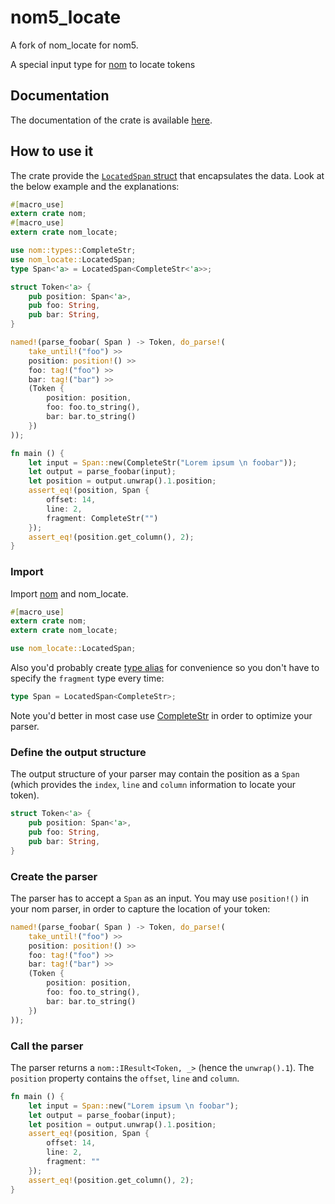 # nom5_locate

A fork of nom_locate for nom5.

A special input type for [nom](https://github.com/geal/nom) to locate tokens

## Documentation

The documentation of the crate is available [here](https://docs.rs/nom_locate/).

## How to use it

The crate provide the [`LocatedSpan` struct](https://docs.rs/nom_locate/struct.LocatedSpan.html) that encapsulates the data. Look at the below example and the explanations:

```rust
#[macro_use]
extern crate nom;
#[macro_use]
extern crate nom_locate;

use nom::types::CompleteStr;
use nom_locate::LocatedSpan;
type Span<'a> = LocatedSpan<CompleteStr<'a>>;

struct Token<'a> {
    pub position: Span<'a>,
    pub foo: String,
    pub bar: String,
}

named!(parse_foobar( Span ) -> Token, do_parse!(
    take_until!("foo") >>
    position: position!() >>
    foo: tag!("foo") >>
    bar: tag!("bar") >>
    (Token {
        position: position,
        foo: foo.to_string(),
        bar: bar.to_string()
    })
));

fn main () {
    let input = Span::new(CompleteStr("Lorem ipsum \n foobar"));
    let output = parse_foobar(input);
    let position = output.unwrap().1.position;
    assert_eq!(position, Span {
        offset: 14,
        line: 2,
        fragment: CompleteStr("")
    });
    assert_eq!(position.get_column(), 2);
}
```

### Import

Import [nom](https://github.com/geal/nom) and nom_locate.

```rust
#[macro_use]
extern crate nom;
extern crate nom_locate;

use nom_locate::LocatedSpan;
```

Also you'd probably create [type alias](https://doc.rust-lang.org/book/type-aliases.html) for convenience so you don't have to specify the `fragment` type every time:

```rust
type Span = LocatedSpan<CompleteStr>;
```

Note you'd better in most case use [CompleteStr](https://docs.rs/nom/4.0.0/nom/types/struct.CompleteStr.html) in order to optimize your parser.

### Define the output structure

The output structure of your parser may contain the position as a `Span` (which provides the `index`, `line` and `column` information to locate your token).

```rust
struct Token<'a> {
    pub position: Span<'a>,
    pub foo: String,
    pub bar: String,
}
```

### Create the parser

The parser has to accept a `Span` as an input. You may use `position!()` in your nom parser, in order to capture the location of your token:

```rust
named!(parse_foobar( Span ) -> Token, do_parse!(
    take_until!("foo") >>
    position: position!() >>
    foo: tag!("foo") >>
    bar: tag!("bar") >>
    (Token {
        position: position,
        foo: foo.to_string(),
        bar: bar.to_string()
    })
));
```

### Call the parser

The parser returns a `nom::IResult<Token, _>` (hence the `unwrap().1`). The `position` property contains the `offset`, `line` and `column`.

```rust
fn main () {
    let input = Span::new("Lorem ipsum \n foobar");
    let output = parse_foobar(input);
    let position = output.unwrap().1.position;
    assert_eq!(position, Span {
        offset: 14,
        line: 2,
        fragment: ""
    });
    assert_eq!(position.get_column(), 2);
}
```
